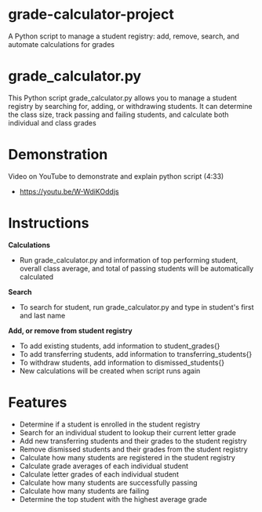 # grade-calculator-project
A Python script to manage a student registry: add, remove, search, and automate calculations for grades

# grade_calculator.py
This Python script grade_calculator.py allows you to manage a student registry by searching for, adding, or withdrawing students. It can determine the class size, track passing and failing students, and calculate both individual and class grades

# Demonstration
Video on YouTube to demonstrate and explain python script (4:33)
- https://youtu.be/W-WdiKOddjs

# Instructions

**Calculations**<br>
- Run grade_calculator.py and information of top performing student, overall class average, and total of passing students will be automatically calculated<br>

**Search**<br>
- To search for student, run grade_calculator.py and type in student's first and last name<br>

**Add, or remove from student registry**<br>
- To add existing students, add information to student_grades{}<br>
- To add transferring students, add information to transferring_students{}<br>
- To withdraw students, add information to dismissed_students{}<br>
- New calculations will be created when script runs again<br>

# Features
- Determine if a student is enrolled in the student registry<br>
- Search for an individual student to lookup their current letter grade<br>
- Add new transferring students and their grades to the student registry<br>
- Remove dismissed students and their grades from the student registry<br>
- Calculate how many students are registered in the student registry<br>
- Calculate grade averages of each individual student<br>
- Calculate letter grades of each individual student<br>
- Calculate how many students are successfully passing<br>
- Calculate how many students are failing<br>
- Determine the top student with the highest average grade<br>

